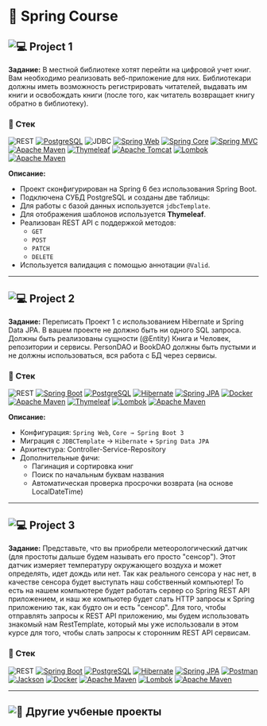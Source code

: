 # 🍃 Spring Course

## ![💻 Project 1](https://github.com/Delphington/SpringProjects/tree/master/Library)

**Задание:** В местной библиотеке хотят перейти на цифровой учет книг. Вам
необходимо реализовать веб-приложение для них. Библиотекари
должны иметь возможность регистрировать читателей, выдавать им
книги и освобождать книги (после того, как читатель возвращает
книгу обратно в библиотеку).

### 🔩 Стек

![REST](https://img.shields.io/badge/REST-API-brightgreen)
[![PostgreSQL](https://img.shields.io/badge/PostgreSQL-logo-316192?logo=postgresql)](https://www.postgresql.org/)
![JDBC](https://img.shields.io/badge/JDBC-Template-red)
[![Spring Web](https://img.shields.io/badge/Spring%20Web-logo-6DB33F?logo=spring)](https://spring.io/projects/spring-framework)
[![Spring Core](https://img.shields.io/badge/Spring%20Core-logo-6DB33F?logo=spring)](https://spring.io/projects/spring-framework)
[![Spring MVC](https://img.shields.io/badge/Spring%20MVC-logo-6DB33F?logo=spring)](https://spring.io/projects/spring-framework)
[![Apache Maven](https://img.shields.io/badge/Apache%20Maven-logo-C71A36?logo=apache-maven)](https://maven.apache.org/)
[![Thymeleaf](https://img.shields.io/badge/Thymeleaf-logo-005C00?logo=thymeleaf)](https://www.thymeleaf.org/)
[![Apache Tomcat](https://img.shields.io/badge/Apache%20Tomcat-logo-F8DC75?logo=apache-tomcat)](https://tomcat.apache.org/)
[![Lombok](https://img.shields.io/badge/Lombok-logo-47a1c6?logo=lombok)](https://projectlombok.org/)
[![Apache Maven](https://img.shields.io/badge/Apache%20Maven-logo-C71A36?logo=apache-maven)](https://maven.apache.org/)


**Описание:**
- Проект сконфигурирован на Spring 6 без использования Spring Boot.
- Подключена СУБД PostgreSQL и созданы две таблицы:
- Для работы с базой данных используется `jdbcTemplate`.
- Для отображения шаблонов используется **Thymeleaf**.
- Реализован REST API с поддержкой методов:
    - `GET`
    - `POST`
    - `PATCH`
    - `DELETE`
- Используется валидация с помощью аннотации `@Valid`.

----

## ![💻 Project 2](https://github.com/Delphington/SpringProjects/tree/master/Library2)

**Задание:** Переписать Проект 1 с использованием Hibernate и Spring Data JPA. В вашем
проекте не должно быть ни одного SQL запроса. Должны быть реализованы
сущности (@Entity) Книга и Человек, репозитории и сервисы. PersonDAO и
BookDAO должны быть пустыми и не должны использоваться, вся работа с БД
через сервисы.


### 🔩 Стек

![REST](https://img.shields.io/badge/REST-API-brightgreen)
[![Spring Boot](https://img.shields.io/badge/Spring%20Boot-logo-6DB33F?logo=spring)](https://spring.io/projects/spring-boot)
[![PostgreSQL](https://img.shields.io/badge/PostgreSQL-logo-316192?logo=postgresql)](https://www.postgresql.org/)
[![Hibernate](https://img.shields.io/badge/Hibernate-logo-59666C?logo=hibernate)](https://hibernate.org/)
[![Spring JPA](https://img.shields.io/badge/Spring%20JPA-logo-6DB33F?logo=spring)](https://spring.io/projects/spring-data-jpa)
[![Docker](https://img.shields.io/badge/Docker-logo-2496ED?logo=docker)](https://www.docker.com/)
[![Apache Maven](https://img.shields.io/badge/Apache%20Maven-logo-C71A36?logo=apache-maven)](https://maven.apache.org/)
[![Thymeleaf](https://img.shields.io/badge/Thymeleaf-logo-005C00?logo=thymeleaf)](https://www.thymeleaf.org/)
[![Lombok](https://img.shields.io/badge/Lombok-logo-47a1c6?logo=lombok)](https://projectlombok.org/)
[![Apache Maven](https://img.shields.io/badge/Apache%20Maven-logo-C71A36?logo=apache-maven)](https://maven.apache.org/)

**Описание:**
- Конфигурация: `Spring Web`, `Core → Spring Boot 3`
- Миграция с `JDBCTemplate` → `Hibernate` + `Spring Data JPA`
- Архитектура: Controller-Service-Repository
- Дополнительные фичи:
    - Пагинация и сортировка книг
    - Поиск по начальным буквам названия
    - Автоматическая проверка просрочки возврата (на основе LocalDateTime)

----

## ![💻 Project 3](https://github.com/Delphington/SpringProjects/tree/master/app)

**Задание:** Представьте, что вы приобрели метеорологический датчик (для простоты дальше будем называть его просто "сенсор"). Этот датчик
измеряет температуру окружающего воздуха и может определять, идет дождь или нет. Так как реального сенсора у нас нет, в качестве сенсора будет выступать наш собственный компьютер! То есть на нашем компьютере будет работать сервер со Spring
REST API приложением, и наш же компьютер будет слать HTTP запросы к Spring приложению так, как будто он и есть "сенсор". Для того, чтобы отправлять запросы к REST API приложению, мы
будем использовать знакомый нам RestTemplate, который мы уже использовали в этом курсе для того, чтобы слать запросы к сторонним REST API сервисам.

### 🔩 Стек

![REST](https://img.shields.io/badge/REST-API-brightgreen)
[![Spring Boot](https://img.shields.io/badge/Spring%20Boot-logo-6DB33F?logo=spring)](https://spring.io/projects/spring-boot)
[![PostgreSQL](https://img.shields.io/badge/PostgreSQL-logo-316192?logo=postgresql)](https://www.postgresql.org/)
[![Hibernate](https://img.shields.io/badge/Hibernate-logo-59666C?logo=hibernate)](https://hibernate.org/)
[![Spring JPA](https://img.shields.io/badge/Spring%20JPA-logo-6DB33F?logo=spring)](https://spring.io/projects/spring-data-jpa)
[![Postman](https://img.shields.io/badge/Postman-logo-FF6C37?logo=postman)](https://www.postman.com/)
[![Jackson](https://img.shields.io/badge/Jackson-logo-black?logo=jackson)](https://github.com/FasterXML/jackson)
[![Docker](https://img.shields.io/badge/Docker-logo-2496ED?logo=docker)](https://www.docker.com/)
[![Apache Maven](https://img.shields.io/badge/Apache%20Maven-logo-C71A36?logo=apache-maven)](https://maven.apache.org/)
[![Lombok](https://img.shields.io/badge/Lombok-logo-47a1c6?logo=lombok)](https://projectlombok.org/)
[![Apache Maven](https://img.shields.io/badge/Apache%20Maven-logo-C71A36?logo=apache-maven)](https://maven.apache.org/)

-----

## ![🌱 Другие учбеные проекты](https://github.com/Delphington/StudySpring)
